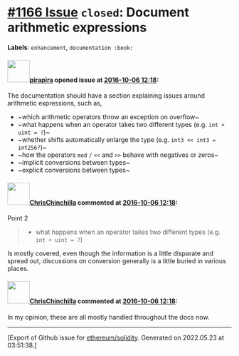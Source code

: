 # [\#1166 Issue](https://github.com/ethereum/solidity/issues/1166) `closed`: Document arithmetic expressions
**Labels**: `enhancement`, `documentation :book:`


#### <img src="https://avatars.githubusercontent.com/u/44281?u=19789513178700ad73a6cf535a40fbbfdc1ad615&v=4" width="50">[pirapira](https://github.com/pirapira) opened issue at [2016-10-06 12:18](https://github.com/ethereum/solidity/issues/1166):

The documentation should have a section explaining issues around arithmetic expressions, such as,
- ~which arithmetic operators throw an exception on overflow~
- ~what happens when an operator takes two different types (e.g. `int + uint = ?`)~
- ~whether shifts automatically enlarge the type (e.g. `int3 << int3 = int256?`)~
- ~how the operators `mod` `/` `<<` and `>>` behave with negatives or zeros~
- ~implicit conversions between types~
- ~explicit conversions between types~


#### <img src="https://avatars.githubusercontent.com/u/42080?u=37db5129c5c71d0293952c8a1a2ef1c181e0e1d6&v=4" width="50">[ChrisChinchilla](https://github.com/ChrisChinchilla) commented at [2016-10-06 12:18](https://github.com/ethereum/solidity/issues/1166#issuecomment-467042977):

Point 2

> * what happens when an operator takes two different types (e.g. `int + uint = ?`)

Is mostly covered, even though the information is a little disparate and spread out, discussions on conversion generally is a little buried in various places.

#### <img src="https://avatars.githubusercontent.com/u/42080?u=37db5129c5c71d0293952c8a1a2ef1c181e0e1d6&v=4" width="50">[ChrisChinchilla](https://github.com/ChrisChinchilla) commented at [2016-10-06 12:18](https://github.com/ethereum/solidity/issues/1166#issuecomment-467048220):

In my opinion, these are all mostly handled throughout the docs now.


-------------------------------------------------------------------------------



[Export of Github issue for [ethereum/solidity](https://github.com/ethereum/solidity). Generated on 2022.05.23 at 03:51:38.]
